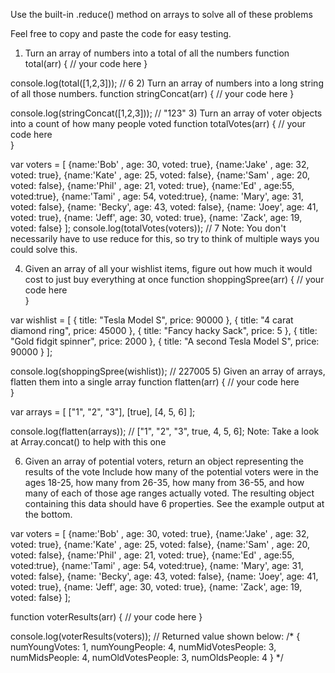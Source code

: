 Use the built-in .reduce() method on arrays to solve all of these problems

Feel free to copy and paste the code for easy testing.

1) Turn an array of numbers into a total of all the numbers
function total(arr) {
   // your code here
}

console.log(total([1,2,3])); // 6
2) Turn an array of numbers into a long string of all those numbers.
function stringConcat(arr) {
   // your code here 
}

console.log(stringConcat([1,2,3])); // "123"
3) Turn an array of voter objects into a count of how many people voted
function totalVotes(arr) {
   // your code here    
}

var voters = [
    {name:'Bob' , age: 30, voted: true},
    {name:'Jake' , age: 32, voted: true},
    {name:'Kate' , age: 25, voted: false},
    {name:'Sam' , age: 20, voted: false},
    {name:'Phil' , age: 21, voted: true},
    {name:'Ed' , age:55, voted:true},
    {name:'Tami' , age: 54, voted:true},
    {name: 'Mary', age: 31, voted: false},
    {name: 'Becky', age: 43, voted: false},
    {name: 'Joey', age: 41, voted: true},
    {name: 'Jeff', age: 30, voted: true},
    {name: 'Zack', age: 19, voted: false}
];
console.log(totalVotes(voters)); // 7
Note: You don't necessarily have to use reduce for this, so try to think of multiple ways you could solve this.

4) Given an array of all your wishlist items, figure out how much it would cost to just buy everything at once
function shoppingSpree(arr) {
   // your code here    
}

var wishlist = [
    { title: "Tesla Model S", price: 90000 },
    { title: "4 carat diamond ring", price: 45000 },
    { title: "Fancy hacky Sack", price: 5 },
    { title: "Gold fidgit spinner", price: 2000 },
    { title: "A second Tesla Model S", price: 90000 }
];

console.log(shoppingSpree(wishlist)); // 227005
5) Given an array of arrays, flatten them into a single array
function flatten(arr) {
   // your code here    
}

var arrays = [
    ["1", "2", "3"],
    [true],
    [4, 5, 6]
];

console.log(flatten(arrays)); // ["1", "2", "3", true, 4, 5, 6];
Note: Take a look at Array.concat() to help with this one

6) Given an array of potential voters, return an object representing the results of the vote
Include how many of the potential voters were in the ages 18-25, how many from 26-35, how many from 36-55, and how many of each of those age ranges actually voted. The resulting object containing this data should have 6 properties. See the example output at the bottom.

var voters = [
    {name:'Bob' , age: 30, voted: true},
    {name:'Jake' , age: 32, voted: true},
    {name:'Kate' , age: 25, voted: false},
    {name:'Sam' , age: 20, voted: false},
    {name:'Phil' , age: 21, voted: true},
    {name:'Ed' , age:55, voted:true},
    {name:'Tami' , age: 54, voted:true},
    {name: 'Mary', age: 31, voted: false},
    {name: 'Becky', age: 43, voted: false},
    {name: 'Joey', age: 41, voted: true},
    {name: 'Jeff', age: 30, voted: true},
    {name: 'Zack', age: 19, voted: false}
];

function voterResults(arr) {
   // your code here
}

console.log(voterResults(voters)); // Returned value shown below:
/*
{ numYoungVotes: 1,
  numYoungPeople: 4,
  numMidVotesPeople: 3,
  numMidsPeople: 4,
  numOldVotesPeople: 3,
  numOldsPeople: 4 
}
*/
